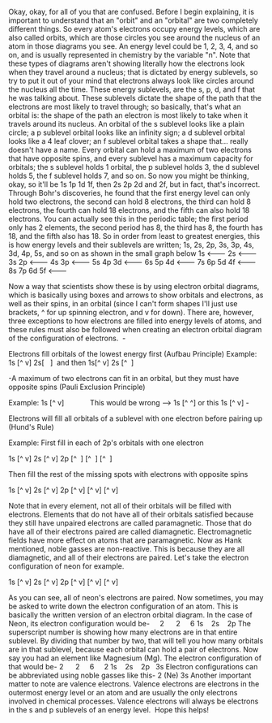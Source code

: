 Okay, okay, for all of you that are confused. Before I begin explaining, it is important to understand that an "orbit" and an "orbital" are two completely different things. So every atom's electrons occupy energy levels, which are also called orbits, which are those circles you see around the nucleus of an atom in those diagrams you see. An energy level could be 1, 2, 3, 4, and so on, and is usually represented in chemistry by the variable "n". Note that these types of diagrams aren't showing literally how the electrons look when they travel around a nucleus; that is dictated by energy sublevels, so try to put it out of your mind that electrons always look like circles around the nucleus all the time. These energy sublevels, are the s, p, d, and f that he was talking about. These sublevels dictate the shape of the path that the electrons are most likely to travel through; so basically, that's what an orbital is: the shape of the path an electron is most likely to take when it travels around its nucleus. An orbital of the s sublevel looks like a plain circle; a p sublevel orbital looks like an infinity sign; a d sublevel orbital looks like a 4 leaf clover; an f sublevel orbital takes a shape that... really doesn't have a name. Every orbital can hold a maximum of two electrons that have opposite spins, and every sublevel has a maximum capacity for orbitals; the s sublevel holds 1 orbital, the p sublevel holds 3, the d sublevel holds 5, the f sublevel holds 7, and so on. So now you might be thinking, okay, so it'll be 1s 1p 1d 1f, then 2s 2p 2d and 2f, but in fact, that's incorrect. Through Bohr's discoveries, he found that the first energy level can only hold two electrons, the second can hold 8 electrons, the third can hold 8 electrons, the fourth can hold 18 electrons, and the fifth can also hold 18 electrons. You can actually see this in the periodic table; the first period only has 2 elements, the second period has 8, the third has 8, the fourth has 18, and the fifth also has 18. So in order from least to greatest energies, this is how energy levels and their sublevels are written; 1s, 2s, 2p, 3s, 3p, 4s, 3d, 4p, 5s, and so on as shown in the small graph below
1s <--- 
2s <--- 
3s 2p <--- 
4s 3p <--- 
5s 4p 3d <--- 
6s 5p 4d <--- 
7s 6p 5d 4f <--- 
8s 7p 6d 5f <--- 

Now a way that scientists show these is by using electron orbital diagrams, which is basically using boxes and arrows to show orbitals and electrons, as well as their spins, in an orbital (since I can't form shapes I'll just use brackets, ^ for up spinning electron, and v for down). There are, however, three exceptions to how electrons are filled into energy levels of atoms, and these rules must also be followed when creating an electron orbital diagram of the configuration of electrons.  -

Electrons fill orbitals of the lowest energy first (Aufbau Principle) 
Example: 1s [^ v] 2s[   ]  and then 1s[^ v] 2s [^  ]                 

-A maximum of two electrons can fit in an orbital, but they must have opposite spins (Pauli Exclusion Principle)  

Example: 1s [^ v]             
This would be wrong --> 1s [^ ^] or this 1s [^ v] -

Electrons will fill all orbitals of a sublevel with one electron before pairing up (Hund's Rule) 

Example: First fill in each of 2p's orbitals with one electron 

1s [^ v] 2s [^ v] 2p [^  ] [^  ] [^  ] 

Then fill the rest of the missing spots with electrons with opposite spins 

1s [^ v] 2s [^ v] 2p [^ v] [^ v] [^ v] 

Note that in every element, not all of their orbitals will be filled with electrons. Elements that do not have all of their orbitals satisfied because they still have unpaired electrons are called paramagnetic. Those that do have all of their electrons paired are called diamagnetic. Electromagnetic fields have more effect on atoms that are paramagnetic. Now as Hank mentioned, noble gasses are non-reactive. This is because they are all diamagnetic, and all of their electrons are paired. Let's take the electron configuration of neon for example. 

1s [^ v] 2s [^ v] 2p [^ v] [^ v] [^ v] 

As you can see, all of neon's electrons are paired. Now sometimes, you may be asked to write down the electron configuration of an atom. This is basically the written version of an electron orbital diagram. In the case of Neon, its electron configuration would be-    
2      2     6 
1s    2s    2p 
The superscript number is showing how many electrons are in that entire sublevel. By dividing that number by two, that will tell you how many orbitals are in that sublevel, because each orbital can hold a pair of electrons. Now say you had an element like Magnesium (Mg). The electron configuration of that would be- 
2      2     6     
2 1s    2s    2p   3s 
Electron configurations can be abbreviated using noble gasses like this- 
2 
(Ne) 3s 
Another important matter to note are valence electrons. Valence electrons are electrons in the outermost energy level or an atom and are usually the only electrons involved in chemical processes. Valence electrons will always be electrons in the s and p sublevels of an energy level.  Hope this helps!